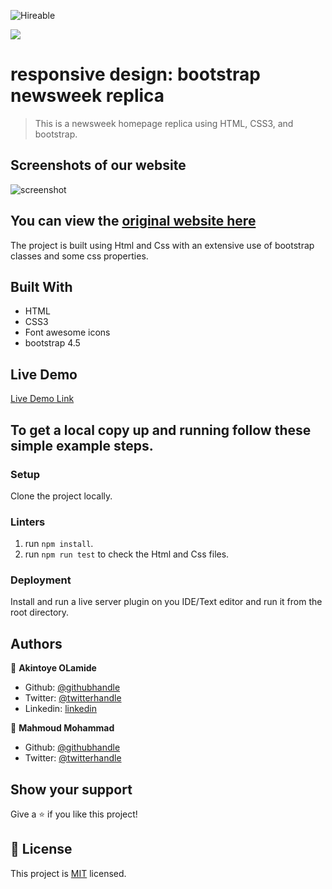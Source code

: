 ![Hireable](https://img.shields.io/badge/Hireable-yes-success)

![](https://img.shields.io/badge/-Microverse%20projects-blueviolet)

# responsive design: bootstrap newsweek replica

> This is a newsweek homepage replica using HTML, CSS3, and bootstrap.

## Screenshots of our website

![screenshot](./.github/app-screenshot.png)

## You can view the [original website here](https://newsweek.com/)

The project is built using Html and Css with an extensive use of bootstrap classes and some css properties.

## Built With

- HTML
- CSS3
- Font awesome icons
- bootstrap 4.5

## Live Demo

[Live Demo Link](https://rawcdn.githack.com/mahmoud717/Microverse-newsweek/11a5751dec3e3b8e8d49cfa5d62f1a8799d4991d/index.html)

## To get a local copy up and running follow these simple example steps.

### Setup

Clone the project locally.

### Linters

1. run `npm install`.
2. run `npm run test` to check the Html and Css files.

### Deployment

Install and run a live server plugin on you IDE/Text editor and run it from the root directory.

## Authors

👤 **Akintoye OLamide**

- Github: [@githubhandle](https://github.com/)
- Twitter: [@twitterhandle](https://twitter.com/)
- Linkedin: [linkedin](https://www.linkedin.com/in/)

👤 **Mahmoud Mohammad**

- Github: [@githubhandle](https://github.com/mahmoud717)
- Twitter: [@twitterhandle](https://twitter.com/mahmoud26369406)

## Show your support

Give a ⭐️ if you like this project!

## 📝 License

This project is [MIT](lic.url) licensed.
